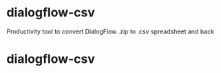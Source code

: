 # dialogflow-csv
Productivity tool to convert DialogFlow .zip to .csv spreadsheet and back
# dialogflow-csv
